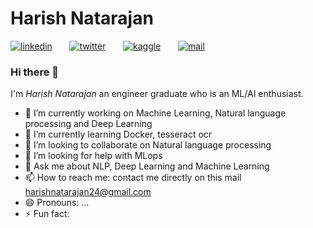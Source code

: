 # Harish Natarajan

[![linkedin](https://github.com/arpit-dwivedi/arpit-dwivedi.github.io/blob/master/assets/img/Webp.net-resizeimage.png)](https://www.linkedin.com/in/harish-natarajan-82a4b418b/)&nbsp;&nbsp;&nbsp;&nbsp;&nbsp;&nbsp;&nbsp;[![twitter](https://github.com/arpit-dwivedi/arpit-dwivedi.github.io/blob/master/assets/img/ttt.png)](https://twitter.com/nharish24)&nbsp;&nbsp;&nbsp;&nbsp;&nbsp;&nbsp;&nbsp;[![kaggle](https://github.com/arpit-dwivedi/arpit-dwivedi/blob/master/kaggle.png)](https://www.kaggle.com/harish24)&nbsp;&nbsp;&nbsp;&nbsp;&nbsp;&nbsp;&nbsp;[![mail](https://github.com/arpit-dwivedi/arpit-dwivedi/blob/master/m1.png)](mailto:harishnatarajan24@gmail.com)



### Hi there 👋

I'm *Harish Natarajan* an engineer graduate who is an ML/AI enthusiast. 

- 🔭 I’m currently working on Machine Learning, Natural language processing and Deep Learning
- 🌱 I’m currently learning Docker, tesseract ocr
- 👯 I’m looking to collaborate on Natural language processing
- 🤔 I’m looking for help with MLops
- 💬 Ask me about NLP, Deep Learning and Machine Learning
- 📫 How to reach me: contact me directly on this mail [harishnatarajan24@gmail.com](mailto:harishnatarajan24@gmail.com)
- 😄 Pronouns: ...
- ⚡ Fun fact: 

